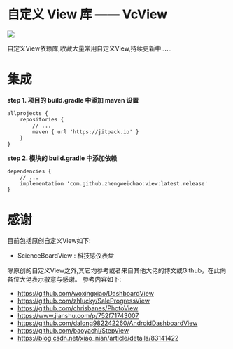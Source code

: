 # 自定义 View 库 —— VcView

[![](https://jitpack.io/v/zhengweichao/view.svg)](https://jitpack.io/#zhengweichao/view)

自定义View依赖库,收藏大量常用自定义View,持续更新中……

# 集成

**step 1.  项目的 build.gradle 中添加 maven 设置**

```
allprojects {
    repositories {
        // ...
        maven { url 'https://jitpack.io' }
    }
}
```

**step 2. 模块的 build.gradle 中添加依赖**

```
dependencies {
    // ...
    implementation 'com.github.zhengweichao:view:latest.release'
}
```

# 感谢

目前包括原创自定义View如下:

- ScienceBoardView : 科技感仪表盘


除原创的自定义View之外,其它均参考或者来自其他大佬的博文或Github，在此向各位大佬表示敬意与感谢。
参考内容如下:

- https://github.com/woxingxiao/DashboardView
- https://github.com/zhlucky/SaleProgressView
- https://github.com/chrisbanes/PhotoView
- https://www.jianshu.com/p/752f71743007
- https://github.com/dalong982242260/AndroidDashboardView
- https://github.com/baoyachi/StepView
- https://blog.csdn.net/xiao_nian/article/details/83141422